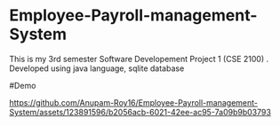 # Employee-Payroll-management-System
This is my 3rd semester Software Developement Project 1 (CSE 2100) . Developed using java language, sqlite database

#Demo


https://github.com/Anupam-Roy16/Employee-Payroll-management-System/assets/123891596/b2056acb-6021-42ee-ac95-7a09b9b03793



